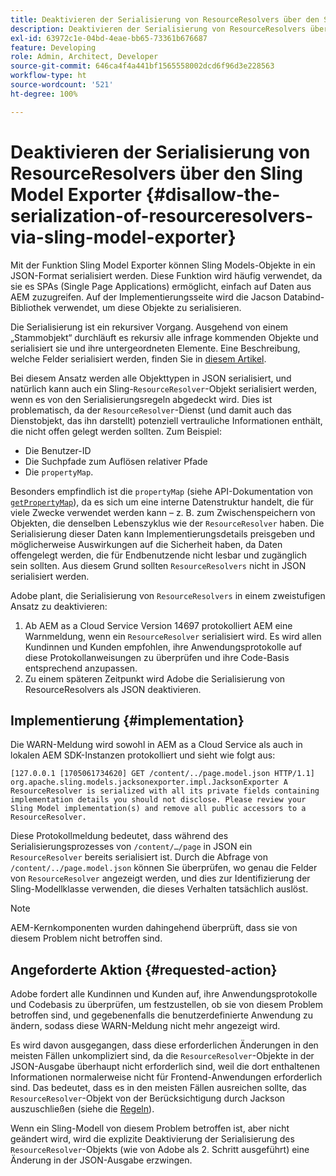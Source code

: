 ```yaml
---
title: Deaktivieren der Serialisierung von ResourceResolvers über den Sling Model Exporter
description: Deaktivieren der Serialisierung von ResourceResolvers über den Sling Model Exporter
exl-id: 63972c1e-04bd-4eae-bb65-73361b676687
feature: Developing
role: Admin, Architect, Developer
source-git-commit: 646ca4f4a441bf1565558002dcd6f96d3e228563
workflow-type: ht
source-wordcount: '521'
ht-degree: 100%

---
```


# Deaktivieren der Serialisierung von ResourceResolvers über den Sling Model Exporter {#disallow-the-serialization-of-resourceresolvers-via-sling-model-exporter}

Mit der Funktion Sling Model Exporter können Sling Models-Objekte in ein JSON-Format serialisiert werden. Diese Funktion wird häufig verwendet, da sie es SPAs (Single Page Applications) ermöglicht, einfach auf Daten aus AEM zuzugreifen. Auf der Implementierungsseite wird die Jacson Databind-Bibliothek verwendet, um diese Objekte zu serialisieren.

Die Serialisierung ist ein rekursiver Vorgang. Ausgehend von einem „Stammobjekt“ durchläuft es rekursiv alle infrage kommenden Objekte und serialisiert sie und ihre untergeordneten Elemente. Eine Beschreibung, welche Felder serialisiert werden, finden Sie in [diesem Artikel](https://www.baeldung.com/jackson-field-serializable-deserializable-or-not).

Bei diesem Ansatz werden alle Objekttypen in JSON serialisiert, und natürlich kann auch ein Sling-`ResourceResolver`-Objekt serialisiert werden, wenn es von den Serialisierungsregeln abgedeckt wird. Dies ist problematisch, da der `ResourceResolver`-Dienst (und damit auch das Dienstobjekt, das ihn darstellt) potenziell vertrauliche Informationen enthält, die nicht offen gelegt werden sollten. Zum Beispiel:

* Die Benutzer-ID
* Die Suchpfade zum Auflösen relativer Pfade
* Die `propertyMap`.

Besonders empfindlich ist die `propertyMap` (siehe API-Dokumentation von [`getPropertyMap`](https://sling.apache.org/apidocs/sling12/org/apache/sling/api/resource/ResourceResolver.html#getPropertyMap--)), da es sich um eine interne Datenstruktur handelt, die für viele Zwecke verwendet werden kann – z. B. zum Zwischenspeichern von Objekten, die denselben Lebenszyklus wie der `ResourceResolver` haben. Die Serialisierung dieser Daten kann Implementierungsdetails preisgeben und möglicherweise Auswirkungen auf die Sicherheit haben, da Daten offengelegt werden, die für Endbenutzende nicht lesbar und zugänglich sein sollten. Aus diesem Grund sollten `ResourceResolvers` nicht in JSON serialisiert werden.

Adobe plant, die Serialisierung von `ResourceResolvers` in einem zweistufigen Ansatz zu deaktivieren:

1. Ab AEM as a Cloud Service Version 14697 protokolliert AEM eine Warnmeldung, wenn ein `ResourceResolver` serialisiert wird. Es wird allen Kundinnen und Kunden empfohlen, ihre Anwendungsprotokolle auf diese Protokollanweisungen zu überprüfen und ihre Code-Basis entsprechend anzupassen.
1. Zu einem späteren Zeitpunkt wird Adobe die Serialisierung von ResourceResolvers als JSON deaktivieren.

## Implementierung {#implementation}

Die WARN-Meldung wird sowohl in AEM as a Cloud Service als auch in lokalen AEM SDK-Instanzen protokolliert und sieht wie folgt aus:

```
[127.0.0.1 [1705061734620] GET /content/../page.model.json HTTP/1.1] org.apache.sling.models.jacksonexporter.impl.JacksonExporter A ResourceResolver is serialized with all its private fields containing implementation details you should not disclose. Please review your Sling Model implementation(s) and remove all public accessors to a ResourceResolver.
```

Diese Protokollmeldung bedeutet, dass während des Serialisierungsprozesses von `/content/…/page` in JSON ein `ResourceResolver` bereits serialisiert ist. Durch die Abfrage von `/content/../page.model.json` können Sie überprüfen, wo genau die Felder von `ResourceResolver` angezeigt werden, und dies zur Identifizierung der Sling-Modellklasse verwenden, die dieses Verhalten tatsächlich auslöst.


>[!NOTE]
>
>AEM-Kernkomponenten wurden dahingehend überprüft, dass sie von diesem Problem nicht betroffen sind.

## Angeforderte Aktion {#requested-action}

Adobe fordert alle Kundinnen und Kunden auf, ihre Anwendungsprotokolle und Codebasis zu überprüfen, um festzustellen, ob sie von diesem Problem betroffen sind, und gegebenenfalls die benutzerdefinierte Anwendung zu ändern, sodass diese WARN-Meldung nicht mehr angezeigt wird.

Es wird davon ausgegangen, dass diese erforderlichen Änderungen in den meisten Fällen unkompliziert sind, da die `ResourceResolver`-Objekte in der JSON-Ausgabe überhaupt nicht erforderlich sind, weil die dort enthaltenen Informationen normalerweise nicht für Frontend-Anwendungen erforderlich sind. Das bedeutet, dass es in den meisten Fällen ausreichen sollte, das `ResourceResolver`-Objekt von der Berücksichtigung durch Jackson auszuschließen (siehe die [Regeln](https://www.baeldung.com/jackson-field-serializable-deserializable-or-not)).

Wenn ein Sling-Modell von diesem Problem betroffen ist, aber nicht geändert wird, wird die explizite Deaktivierung der Serialisierung des `ResourceResolver`-Objekts (wie von Adobe als 2. Schritt ausgeführt) eine Änderung in der JSON-Ausgabe erzwingen.
